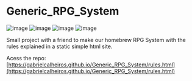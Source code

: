 # Generic_RPG_System

![image](https://img.shields.io/badge/Python-FFD43B?style=for-the-badge&logo=python&logoColor=blue)
![image](https://img.shields.io/badge/HTML5-E34F26?style=for-the-badge&logo=html5&logoColor=white)
![image](https://img.shields.io/badge/CSS3-1572B6?style=for-the-badge&logo=css3&logoColor=white)
![image](https://img.shields.io/badge/JavaScript-323330?style=for-the-badge&logo=javascript&logoColor=F7DF1E)


Small project with a friend to make our homebrew RPG System with the rules explained in a static simple html site. 

Acess the repo: [https://gabrielcalheiros.github.io/Generic_RPG_System/rules.html](https://gabrielcalheiros.github.io/Generic_RPG_System/rules.html)